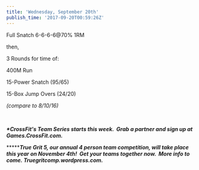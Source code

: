 ```yaml
---
title: 'Wednesday, September 20th'
publish_time: '2017-09-20T00:59:26Z'
---
```


Full Snatch 6-6-6-6\@70% 1RM

then,

3 Rounds for time of:

400M Run

15-Power Snatch (95/65)

15-Box Jump Overs (24/20)

*(compare to 8/10/16)*

 

***\*CrossFit's Team Series starts this week.  Grab a partner and sign
up at Games.CrossFit.com.***

***\*****True Grit 5, our annual 4 person team competition, will take
place this year on November 4th!  Get your teams together now.  More
info to come. Truegritcomp.wordpress.com.***
